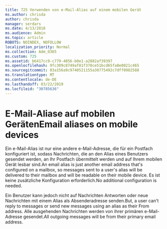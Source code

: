 ```yaml
---
title: 725 Verwenden von e-Mail-Alias auf einem mobilen Gerät
ms.author: chrisda
author: chrisda
manager: serdars
ms.date: 4/13/2018
ms.audience: Admin
ms.topic: article
ROBOTS: NOINDEX, NOFOLLOW
localization_priority: Normal
ms.collection: Adm_O365
ms.custom: 725
ms.assetid: b6417cc9-c779-4856-b0e1-a2882af39397
ms.openlocfilehash: 9fc309c8749af81f378ce51bcd65fa8e8021c465
ms.sourcegitcommit: 03a156a9c9740521155a30775492c7dff0982588
ms.translationtype: MT
ms.contentlocale: de-DE
ms.lasthandoff: 03/22/2019
ms.locfileid: "30785636"
---
```

# <a name="email-aliases-on-mobile-devices"></a><span data-ttu-id="daeaa-102">E-Mail-Aliase auf mobilen Geräten</span><span class="sxs-lookup"><span data-stu-id="daeaa-102">Email aliases on mobile devices</span></span>

<span data-ttu-id="daeaa-103">Ein e-Mail-Alias ist nur eine andere e-Mail-Adresse, die für ein Postfach konfiguriert ist, sodass Nachrichten, die an den Alias eines Benutzers gesendet werden, an Ihr Postfach übermittelt werden und auf Ihrem mobilen Gerät lesbar sind.</span><span class="sxs-lookup"><span data-stu-id="daeaa-103">An email alias is just another email address that's configured on a mailbox, so messages sent to a user's alias will be delivered to their mailbox and will be readable on their mobile device.</span></span> <span data-ttu-id="daeaa-104">Es ist keine zusätzliche Konfiguration erforderlich.</span><span class="sxs-lookup"><span data-stu-id="daeaa-104">No additional configuration is needed.</span></span>
  
<span data-ttu-id="daeaa-105">Ein Benutzer kann jedoch nicht auf Nachrichten Antworten oder neue Nachrichten mit einem Alias als Absenderadresse senden.</span><span class="sxs-lookup"><span data-stu-id="daeaa-105">But, a user can't reply to messages or send new messages using an alias as their From address.</span></span> <span data-ttu-id="daeaa-106">Alle ausgehenden Nachrichten werden von ihrer primären e-Mail-Adresse gesendet.</span><span class="sxs-lookup"><span data-stu-id="daeaa-106">All outgoing messages will be from their primary email address.</span></span>
  

